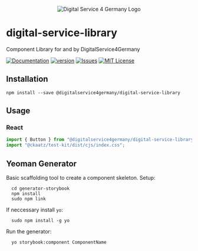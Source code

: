 <p align="center">
  <img src="https://github.com/digitalservice4germany/digital-service-library/blob/main/public/images/logo_200px.jpeg?raw=true" alt="Digital Service 4 Germany Logo"/>
</p>

# digital-service-library

Component Library for and by DigitalService4Germany

[![Documentation](https://img.shields.io/badge/Documentation-blue.svg)](https://digitalservice4germany.github.io/digital-service-library/?path=/story/docs-readme--page)
[![version](https://img.shields.io/npm/v/@digitalservice4germany/digital-service-library.svg)](https://www.npmjs.com/package/@digitalservice4germany/digital-service-library)
[![Issues](https://img.shields.io/github/issues/digitalservice4germany/digital-service-library)](https://github.com/digitalservice4germany/digital-service-library/issues)
[![MIT License](https://img.shields.io/npm/l/starwars-names.svg)](http://opensource.org/licenses/MIT)

## Installation

```
npm install --save @digitalservice4germany/digital-service-library
```

## Usage

### React

```js
import { Button } from "@digitalservice4germany/digital-service-library";
import "@ckaatz/test-kit/dist/cjs/index.css";
```

## Yeoman Generator

Basic scaffolding tool to create a component skeleton. Setup:

```
  cd generator-storybook
  npm install
  sudo npm link
```

If neccessary install `yo`:

```
  sudo npm install -g yo
```

Run the generator:

```
  yo storybook:component ComponentName
```
